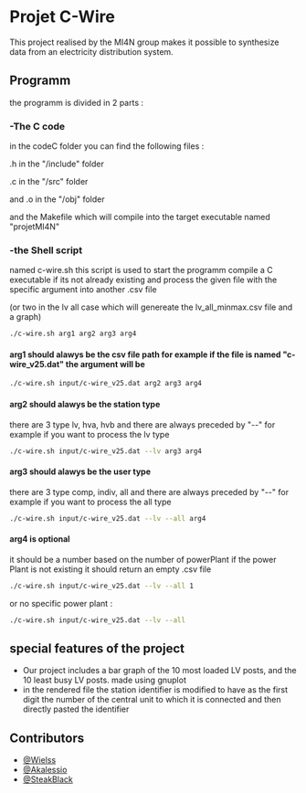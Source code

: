 # Projet C-Wire

This project realised by the MI4N group makes it possible to synthesize data from an electricity distribution system.

## Programm 
the programm is divided in 2 parts : 

### -The C code
in the codeC folder you can find the following files :

.h in the "/include" folder

.c in the "/src" folder

and .o in the "/obj" folder

and the Makefile which will compile into the target executable named "projetMI4N"

### -the Shell script
named c-wire.sh this script is used to start the programm compile a C executable if its not already existing and process the given file with the specific argument into another .csv file 

(or two in the lv all case which will genereate the lv_all_minmax.csv file and a graph)

```bash
./c-wire.sh arg1 arg2 arg3 arg4
```
#### arg1 should alawys be the csv file path for example if the file is named "c-wire_v25.dat" the argument will be 
```bash
./c-wire.sh input/c-wire_v25.dat arg2 arg3 arg4
```
#### arg2 should alawys be the station type
there are 3 type lv, hva, hvb and there are always preceded by "--" for example if you want to process the lv type
```bash
./c-wire.sh input/c-wire_v25.dat --lv arg3 arg4
```
#### arg3 should alawys be the user type
there are 3 type comp, indiv, all and there are always preceded by "--" for example if you want to process the all type
```bash
./c-wire.sh input/c-wire_v25.dat --lv --all arg4
```
#### arg4 is optional
it should be a number based on the number of powerPlant if the power Plant is not existing it should return an empty .csv file
```bash
./c-wire.sh input/c-wire_v25.dat --lv --all 1
```
or no specific power plant :
```bash
./c-wire.sh input/c-wire_v25.dat --lv --all
```

## special features of the project
 
- Our project includes a bar graph of the 10 most loaded LV posts, and the 10 least busy LV posts. made using gnuplot
- in the rendered file the station identifier is modified to have as the first digit the number of the central unit to which it is connected and then directly pasted the identifier


 ## Contributors

- [@Wielss](https://github.com/Wielss)
- [@Akalessio](https://github.com/Akalessio)
- [@SteakBlack](https://github.com/SteakBlack)
